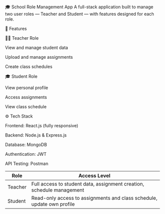 🎓 School Role Management App
A full-stack application built to manage two user roles — Teacher and Student — with features designed for each role.

🚀 Features

👩‍🏫 Teacher Role

View and manage student data

Upload and manage assignments

Create class schedules

🎓 Student Role

View personal profile

Access assignments

View class schedule

⚙️ Tech Stack

Frontend: React.js (fully responsive)

Backend: Node.js & Express.js

Database: MongoDB

Authentication: JWT

API Testing: Postman


| Role    | Access Level                                                           |
| ------- | ---------------------------------------------------------------------- |
| Teacher | Full access to student data, assignment creation, schedule management  |
| Student | Read-only access to assignments and class schedule, update own profile |

